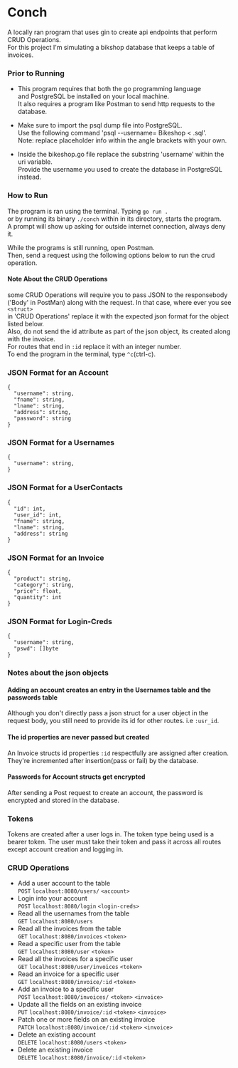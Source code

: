 # Conch

A locally ran program that uses gin to create api endpoints that perform CRUD Operations.<br>
For this project I'm simulating a bikshop database that keeps a table of invoices.

### Prior to Running

* This program requires that both the go programming language<br>
  and PostgreSQL be installed on your local machine.<br>
  It also  requires a program like Postman to send http requests 
  to the database.

* Make sure to import the psql dump file into PostgreSQL.<br>
  Use the following command 'psql --username=<username> Bikeshop <  <filename>.sql'. <br>
  Note: replace placeholder info within the angle brackets with your own.

* Inside the bikeshop.go file replace the substring 'username' within the uri variable. <br>
  Provide the username you used to create the database in PostgreSQL instead.

### How to Run

The program is ran using the terminal. Typing `go run .`<br> 
or by running its binary `./conch` within in its directory, starts the program.<br>
A prompt will show up asking for outside internet connection, always deny it.

While the programs is still running, open Postman.<br>
Then, send a request using the following options below to run the crud operation.

#### Note About the CRUD Operations
some CRUD Operations will require you to pass JSON to the responsebody<br>
('Body' in PostMan) along with the request. In that case, where ever you see `<struct>`<br> 
in 'CRUD Operations' replace it with the expected json format for the object listed below.<br>
Also, do not send the id attribute as part of the json object, its created along with the invoice.<br> 
For routes that end in `:id` replace it with an integer number.<br>
To end the program in the terminal, type `^c`(ctrl-c).

### JSON Format for an Account
```
{
  "username": string,
  "fname": string,
  "lname": string,
  "address": string,
  "password": string
}
```

### JSON Format for a Usernames
```
{ 
  "username": string,
}
```

### JSON Format for a UserContacts
```
{ 
  "id": int,
  "user_id": int,
  "fname": string,
  "lname": string,
  "address": string
}
```

### JSON Format for an Invoice
```
{
  "product": string,
  "category": string,
  "price": float,
  "quantity": int
}
```

### JSON Format for Login-Creds
```
{
  "username": string,
  "pswd": []byte
}
```


### Notes about the json objects

#### Adding an account creates an entry in the Usernames table and the passwords table
Although you don't directly pass a json struct for a user
object in the request body, 
you still need to provide its id for other routes. i.e `:usr_id`.

#### The id properties are never passed but created 
An Invoice structs id properties `:id` respectfully are assigned after creation.
They're incremented after insertion(pass or fail) by the database.

#### Passwords for Account structs get encrypted
After sending a Post request to create an account,
the password is encrypted and stored in the database.

### Tokens

Tokens are created after a user logs in. 
The token type being used is a bearer token.
The user must take their token and pass it across all
routes except account creation and logging in.

### CRUD Operations
* Add a user account to the table<br>
   `POST` `localhost:8080/users/` `<account>`
* Login into your account<br>
   `POST` `localhost:8080/login` `<login-creds>`
* Read all the usernames from the table<br>
   `GET` `localhost:8080/users`
* Read all the invoices from the table<br>
   `GET` `localhost:8080/invoices` `<token>`
* Read a specific user from the table<br>
   `GET` `localhost:8080/user` `<token>`
* Read all the invoices for a specific user<br>
   `GET` `localhost:8080/user/invoices` `<token>`
* Read an invoice for a specific user<br>
   `GET` `localhost:8080/invoice/:id` `<token>`
* Add an invoice to a specific user<br>
   `POST` `localhost:8080/invoices/` `<token>` `<invoice>`
* Update all the fields on an existing invoice<br>
   `PUT` `localhost:8080/invoice/:id`  `<token>` `<invoice>`
* Patch one or more fields on an existing invoice<br>
   `PATCH` `localhost:8080/invoice/:id` `<token>` `<invoice>`
* Delete an existing account<br>
   `DELETE` `localhost:8080/users` `<token>`
* Delete an existing invoice<br>
   `DELETE` `localhost:8080/invoice/:id` `<token>`
